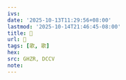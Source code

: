 ```yaml
---
ivs:
date: '2025-10-13T11:29:56+08:00'
lastmod: '2025-10-14T21:46:45-08:00'
title: 󰣭
url: 󰣭
tags: [歌, 歌]
hex: 
src: GHZR, DCCV
note:
---
```

